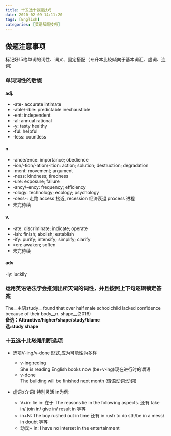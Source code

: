 ```yaml
---
title: 十五选十做题技巧
date: 2020-02-09 14:11:20
tags: [English]
categories: [英语解题技巧]
---
```

## 做题注意事项  
标记好15格单词的词性、词义、固定搭配（专升本比较倾向于基本词汇、虚词、连词） 

### 单词词性的后缀  

#### adj.  
+ -ate- accurate intimate
+ -able/-ible: predictable inexhaustible
+ -ent: independent  
+ -al: annual rational
+ -y: tasty healthy
+ -ful: helpful
+ -less: countless 

####  n.
+ -ance/ence: importance; obedience
+ -ion/-tion/-ation/-ition: action; solution; destruction; degradation   
+ -ment: movement; argument   
+ -ness: kindness; tiredness   
+ -ure: exposure; failure 
+ -ancy/-ency: frequency; efficiency 
+ -ology: technology; ecology; psychology 
+ -cess-: 走路 access 接近, recession 经济衰退 process 进程
+ 未完待续
####  v.
+ -ate: discriminate; indicate; operate 
+ -ish: finish; abolish; establish   
+ -ify: purify; intensify; simplify; clarify  
+ =en: awaken; soften 
+ 未完待续
#### adv  

-ly: luckily 

### 运用英语语法学会推测出所天词的词性，并且按照上下句逻辑锁定答案 

The__主语study__ found that over half male schoolchild lacked confidence because of their body__n.  shape__(2016)  
**备选：Attractive/higher/shape/study/blame**  
**选:study shape** 


### 十五选十比较难判断选项

- 选项V-ing/v-done 形式,应为可能性为多样  
	+ v-ing:reding  
	She is reading English books now (be+v-ing)现在进行时的谓语
	+ v-done   
	The building will be finished next month (谓语动词:动词)


- 虚词:(介词) 特别灵活  in为例:  
	+ V+in: lie in: 在于 The reasons lie in the following aspects. 还有 take in/ join in/ give in/ result in 等等
	+ in+N: The boy rushed out in time 还有 in rush to do sth/be in a mess/ in doubt 等等  
	+ 动宾+ in: I have no interset in the entertainment

